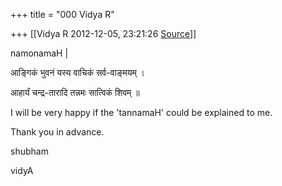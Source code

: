 +++
title = "000 Vidya R"

+++
[[Vidya R	2012-12-05, 23:21:26 [Source](https://groups.google.com/g/samskrita/c/oiQbHSfNy1A)]]



namonamaH \|

  

आङ्गिकं भुवनं यस्य वाचिकं सर्व-वाङ्मयम् ।

आहार्यं चन्द्र-तारादि तन्नमः सात्विकं शिवम् ॥

  

I will be very happy if the 'tannamaH' could be explained to me.

  

Thank you in advance.

shubham

vidyA

  

  

